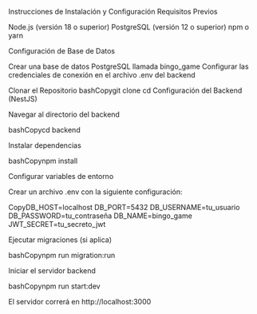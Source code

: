 Instrucciones de Instalación y Configuración
Requisitos Previos

Node.js (versión 18 o superior)
PostgreSQL (versión 12 o superior)
npm o yarn

Configuración de Base de Datos

Crear una base de datos PostgreSQL llamada bingo_game
Configurar las credenciales de conexión en el archivo .env del backend

Clonar el Repositorio
bashCopygit clone <url-del-repositorio>
cd <nombre-del-proyecto>
Configuración del Backend (NestJS)

Navegar al directorio del backend

bashCopycd backend

Instalar dependencias

bashCopynpm install

Configurar variables de entorno


Crear un archivo .env con la siguiente configuración:

CopyDB_HOST=localhost
DB_PORT=5432
DB_USERNAME=tu_usuario
DB_PASSWORD=tu_contraseña
DB_NAME=bingo_game
JWT_SECRET=tu_secreto_jwt

Ejecutar migraciones (si aplica)

bashCopynpm run migration:run

Iniciar el servidor backend

bashCopynpm run start:dev

El servidor correrá en http://localhost:3000

